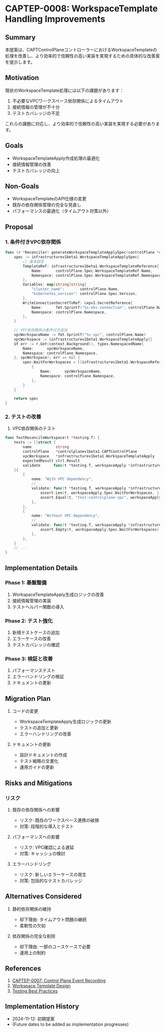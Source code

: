 # CAPTEP-0008: WorkspaceTemplate Handling Improvements

## Summary

本提案は、CAPTControlPlaneコントローラーにおけるWorkspaceTemplateの処理を改善し、より効率的で信頼性の高い実装を実現するための具体的な改善案を提示します。

## Motivation

現状のWorkspaceTemplate処理には以下の課題があります：

1. 不必要なVPCワークスペース依存関係によるタイムアウト
2. 接続情報の管理が不十分
3. テストカバレッジの不足

これらの課題に対応し、より効率的で信頼性の高い実装を実現する必要があります。

## Goals

- WorkspaceTemplateApply作成処理の最適化
- 接続情報管理の改善
- テストカバレッジの向上

## Non-Goals

- WorkspaceTemplateのAPI仕様の変更
- 既存の依存関係管理の完全な見直し
- パフォーマンスの最適化（タイムアウト対策以外）

## Proposal

### 1. 条件付きVPC依存関係

```go
func (r *Reconciler) generateWorkspaceTemplateApplySpec(controlPlane *controlplanev1beta1.CAPTControlPlane) infrastructurev1beta1.WorkspaceTemplateApplySpec {
    spec := infrastructurev1beta1.WorkspaceTemplateApplySpec{
        // 基本設定
        TemplateRef: infrastructurev1beta1.WorkspaceTemplateReference{
            Name:      controlPlane.Spec.WorkspaceTemplateRef.Name,
            Namespace: controlPlane.Spec.WorkspaceTemplateRef.Namespace,
        },
        Variables: map[string]string{
            "cluster_name":       controlPlane.Name,
            "kubernetes_version": controlPlane.Spec.Version,
        },
        WriteConnectionSecretToRef: &xpv1.SecretReference{
            Name:      fmt.Sprintf("%s-eks-connection", controlPlane.Name),
            Namespace: controlPlane.Namespace,
        },
    }

    // VPC依存関係の条件付き追加
    vpcWorkspaceName := fmt.Sprintf("%s-vpc", controlPlane.Name)
    vpcWorkspace := &infrastructurev1beta1.WorkspaceTemplateApply{}
    if err := r.Get(context.Background(), types.NamespacedName{
        Name:      vpcWorkspaceName,
        Namespace: controlPlane.Namespace,
    }, vpcWorkspace); err == nil {
        spec.WaitForWorkspaces = []infrastructurev1beta1.WorkspaceReference{
            {
                Name:      vpcWorkspaceName,
                Namespace: controlPlane.Namespace,
            },
        }
    }

    return spec
}
```

### 2. テストの改善

1. VPC依存関係のテスト
```go
func TestReconcileWorkspace(t *testing.T) {
    tests := []struct {
        name           string
        controlPlane   *controlplanev1beta1.CAPTControlPlane
        vpcWorkspace   *infrastructurev1beta1.WorkspaceTemplateApply
        expectedResult ctrl.Result
        validate      func(t *testing.T, workspaceApply *infrastructurev1beta1.WorkspaceTemplateApply)
    }{
        {
            name: "With VPC dependency",
            // ...
            validate: func(t *testing.T, workspaceApply *infrastructurev1beta1.WorkspaceTemplateApply) {
                assert.Len(t, workspaceApply.Spec.WaitForWorkspaces, 1)
                assert.Equal(t, "test-controlplane-vpc", workspaceApply.Spec.WaitForWorkspaces[0].Name)
            },
        },
        {
            name: "Without VPC dependency",
            // ...
            validate: func(t *testing.T, workspaceApply *infrastructurev1beta1.WorkspaceTemplateApply) {
                assert.Empty(t, workspaceApply.Spec.WaitForWorkspaces)
            },
        },
    }
    // ...
}
```

## Implementation Details

### Phase 1: 基盤整備

1. WorkspaceTemplateApply生成ロジックの改善
2. 接続情報管理の実装
3. テストヘルパー関数の導入

### Phase 2: テスト強化

1. 新規テストケースの追加
2. エラーケースの改善
3. テストカバレッジの確認

### Phase 3: 検証と改善

1. パフォーマンステスト
2. エラーハンドリングの検証
3. ドキュメントの更新

## Migration Plan

1. コードの変更
   - WorkspaceTemplateApply生成ロジックの更新
   - テストの追加と更新
   - エラーハンドリングの改善

2. ドキュメントの更新
   - 設計ドキュメントの作成
   - テスト戦略の文書化
   - 運用ガイドの更新

## Risks and Mitigations

### リスク

1. 既存の依存関係への影響
   - リスク: 既存のワークスペース連携の破損
   - 対策: 段階的な導入とテスト

2. パフォーマンスへの影響
   - リスク: VPC確認による遅延
   - 対策: キャッシュの検討

3. エラーハンドリング
   - リスク: 新しいエラーケースの発生
   - 対策: 包括的なテストカバレッジ

## Alternatives Considered

1. 静的依存関係の維持
   - 却下理由: タイムアウト問題の継続
   - 柔軟性の欠如

2. 依存関係の完全な削除
   - 却下理由: 一部のユースケースで必要
   - 運用上の制約

## References

1. [CAPTEP-0007: Control Plane Event Recording](0007-controlplane-event-recording.md)
2. [Workspace Template Design](../design/controlplane/workspace-template-improvements.md)
3. [Testing Best Practices](../design/testing-best-practices.md)

## Implementation History

- 2024-11-12: 初期提案
- (Future dates to be added as implementation progresses)
